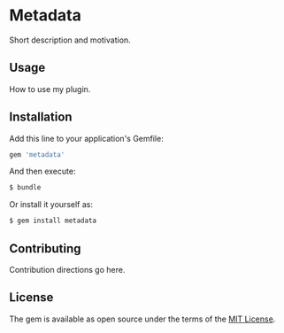 # Metadata
Short description and motivation.

## Usage
How to use my plugin.

## Installation
Add this line to your application's Gemfile:

```ruby
gem 'metadata'
```

And then execute:
```bash
$ bundle
```

Or install it yourself as:
```bash
$ gem install metadata
```

## Contributing
Contribution directions go here.

## License
The gem is available as open source under the terms of the [MIT License](http://opensource.org/licenses/MIT).
